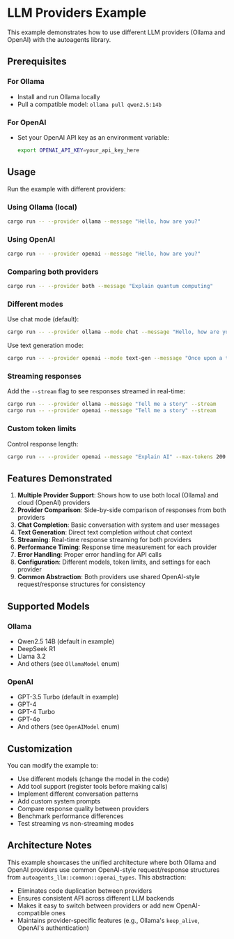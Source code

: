 # LLM Providers Example

This example demonstrates how to use different LLM providers (Ollama and OpenAI) with the autoagents library.

## Prerequisites

### For Ollama
- Install and run Ollama locally
- Pull a compatible model: `ollama pull qwen2.5:14b`

### For OpenAI
- Set your OpenAI API key as an environment variable:
  ```bash
  export OPENAI_API_KEY=your_api_key_here
  ```

## Usage

Run the example with different providers:

### Using Ollama (local)
```bash
cargo run -- --provider ollama --message "Hello, how are you?"
```

### Using OpenAI
```bash
cargo run -- --provider openai --message "Hello, how are you?"
```

### Comparing both providers
```bash
cargo run -- --provider both --message "Explain quantum computing"
```

### Different modes
Use chat mode (default):
```bash
cargo run -- --provider ollama --mode chat --message "Hello, how are you?"
```

Use text generation mode:
```bash
cargo run -- --provider openai --mode text-gen --message "Once upon a time"
```

### Streaming responses
Add the `--stream` flag to see responses streamed in real-time:

```bash
cargo run -- --provider ollama --message "Tell me a story" --stream
cargo run -- --provider openai --message "Tell me a story" --stream
```

### Custom token limits
Control response length:
```bash
cargo run -- --provider openai --message "Explain AI" --max-tokens 200
```

## Features Demonstrated

1. **Multiple Provider Support**: Shows how to use both local (Ollama) and cloud (OpenAI) providers
2. **Provider Comparison**: Side-by-side comparison of responses from both providers
3. **Chat Completion**: Basic conversation with system and user messages
4. **Text Generation**: Direct text completion without chat context
5. **Streaming**: Real-time response streaming for both providers
6. **Performance Timing**: Response time measurement for each provider
7. **Error Handling**: Proper error handling for API calls
8. **Configuration**: Different models, token limits, and settings for each provider
9. **Common Abstraction**: Both providers use shared OpenAI-style request/response structures for consistency

## Supported Models

### Ollama
- Qwen2.5 14B (default in example)
- DeepSeek R1
- Llama 3.2
- And others (see `OllamaModel` enum)

### OpenAI
- GPT-3.5 Turbo (default in example)
- GPT-4
- GPT-4 Turbo
- GPT-4o
- And others (see `OpenAIModel` enum)

## Customization

You can modify the example to:
- Use different models (change the model in the code)
- Add tool support (register tools before making calls)
- Implement different conversation patterns
- Add custom system prompts
- Compare response quality between providers
- Benchmark performance differences
- Test streaming vs non-streaming modes

## Architecture Notes

This example showcases the unified architecture where both Ollama and OpenAI providers use common OpenAI-style request/response structures from `autoagents_llm::common::openai_types`. This abstraction:

- Eliminates code duplication between providers
- Ensures consistent API across different LLM backends
- Makes it easy to switch between providers or add new OpenAI-compatible ones
- Maintains provider-specific features (e.g., Ollama's `keep_alive`, OpenAI's authentication)